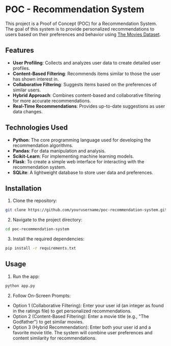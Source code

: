 # POC - Recommendation System

This project is a Proof of Concept (POC) for a Recommendation System. The goal of this system is to provide personalized recommendations to users based on their preferences and behavior using [The Movies Dataset](https://www.kaggle.com/datasets/rounakbanik/the-movies-dataset?resource=download). 

## Features

- **User Profiling**: Collects and analyzes user data to create detailed user profiles.
- **Content-Based Filtering**: Recommends items similar to those the user has shown interest in.
- **Collaborative Filtering**: Suggests items based on the preferences of similar users.
- **Hybrid Approach**: Combines content-based and collaborative filtering for more accurate recommendations.
- **Real-Time Recommendations**: Provides up-to-date suggestions as user data changes.

## Technologies Used

- **Python**: The core programming language used for developing the recommendation algorithms.
- **Pandas**: For data manipulation and analysis.
- **Scikit-Learn**: For implementing machine learning models.
- **Flask**: To create a simple web interface for interacting with the recommendation system.
- **SQLite**: A lightweight database to store user data and preferences.

## Installation

1. Clone the repository:
  ```bash
  git clone https://github.com/yourusername/poc-recommendation-system.git
  ```
2. Navigate to the project directory:
  ```bash
  cd poc-recommendation-system
  ```
3. Install the required dependencies:
  ```bash
  pip install -r requirements.txt
  ```

## Usage

1. Run the app:
  ```bash
  python app.py
  ```
2. Follow On-Screen Prompts:
- Option 1 (Collaborative Filtering): Enter your user id (an integer as found in the ratings file) to get personalized recommendations.
- Option 2 (Content-Based Filtering): Enter a movie title (e.g., "The Godfather") to get similar movies.
- Option 3 (Hybrid Recommendation): Enter both your user id and a favorite movie title. The system will combine user preferences and content similarity for recommendations.
